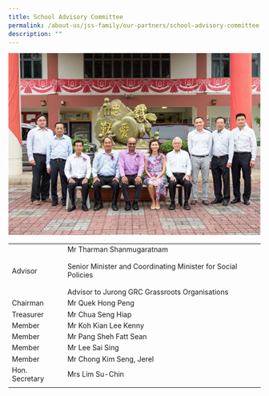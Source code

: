 ```yaml
---
title: School Advisory Committee
permalink: /about-us/jss-family/our-partners/school-advisory-committee
description: ""
---
```

![](/images/JurongSS-015.jpg)

|  |  |
|---|---|
| Advisor | Mr Tharman Shanmugaratnam<br><br>Senior Minister and Coordinating Minister for Social Policies<br><br>Advisor to Jurong GRC Grassroots Organisations |
| Chairman | Mr Quek Hong Peng |
| Treasurer | Mr Chua Seng Hiap |
| Member | Mr Koh Kian Lee Kenny |
| Member | Mr Pang Sheh Fatt Sean |
| Member | Mr Lee Sai Sing |
| Member | Mr Chong Kim Seng, Jerel |
| Hon. Secretary | Mrs Lim Su-Chin |
| | |